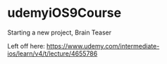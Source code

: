 # udemyiOS9Course

Starting a new project, Brain Teaser

Left off here:
https://www.udemy.com/intermediate-ios/learn/v4/t/lecture/4655786






